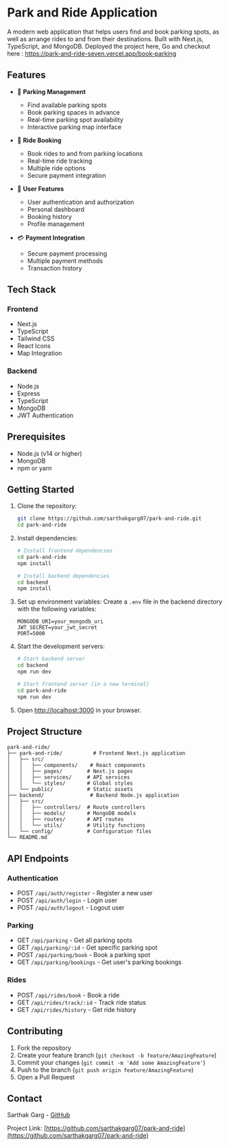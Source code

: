 # Park and Ride Application

A modern web application that helps users find and book parking spots, as well as arrange rides to and from their destinations. Built with Next.js, TypeScript, and MongoDB.
Deployed the project here, Go and checkout here : https://park-and-ride-seven.vercel.app/book-parking

## Features

- 🚗 **Parking Management**
  - Find available parking spots
  - Book parking spaces in advance
  - Real-time parking spot availability
  - Interactive parking map interface

- 🚕 **Ride Booking**
  - Book rides to and from parking locations
  - Real-time ride tracking
  - Multiple ride options
  - Secure payment integration

- 👤 **User Features**
  - User authentication and authorization
  - Personal dashboard
  - Booking history
  - Profile management

- 💳 **Payment Integration**
  - Secure payment processing
  - Multiple payment methods
  - Transaction history

## Tech Stack

### Frontend
- Next.js
- TypeScript
- Tailwind CSS
- React Icons
- Map Integration

### Backend
- Node.js
- Express
- TypeScript
- MongoDB
- JWT Authentication

## Prerequisites

- Node.js (v14 or higher)
- MongoDB
- npm or yarn

## Getting Started

1. Clone the repository:
   ```bash
   git clone https://github.com/sarthakgarg07/park-and-ride.git
   cd park-and-ride
   ```

2. Install dependencies:
   ```bash
   # Install frontend dependencies
   cd park-and-ride
   npm install

   # Install backend dependencies
   cd backend
   npm install
   ```

3. Set up environment variables:
   Create a `.env` file in the backend directory with the following variables:
   ```
   MONGODB_URI=your_mongodb_uri
   JWT_SECRET=your_jwt_secret
   PORT=5000
   ```

4. Start the development servers:
   ```bash
   # Start backend server
   cd backend
   npm run dev

   # Start frontend server (in a new terminal)
   cd park-and-ride
   npm run dev
   ```

5. Open [http://localhost:3000](http://localhost:3000) in your browser.

## Project Structure

```
park-and-ride/
├── park-and-ride/          # Frontend Next.js application
│   ├── src/
│   │   ├── components/    # React components
│   │   ├── pages/        # Next.js pages
│   │   ├── services/     # API services
│   │   └── styles/       # Global styles
│   └── public/           # Static assets
├── backend/               # Backend Node.js application
│   ├── src/
│   │   ├── controllers/  # Route controllers
│   │   ├── models/       # MongoDB models
│   │   ├── routes/       # API routes
│   │   └── utils/        # Utility functions
│   └── config/           # Configuration files
└── README.md
```

## API Endpoints

### Authentication
- POST `/api/auth/register` - Register a new user
- POST `/api/auth/login` - Login user
- POST `/api/auth/logout` - Logout user

### Parking
- GET `/api/parking` - Get all parking spots
- GET `/api/parking/:id` - Get specific parking spot
- POST `/api/parking/book` - Book a parking spot
- GET `/api/parking/bookings` - Get user's parking bookings

### Rides
- POST `/api/rides/book` - Book a ride
- GET `/api/rides/track/:id` - Track ride status
- GET `/api/rides/history` - Get ride history

## Contributing

1. Fork the repository
2. Create your feature branch (`git checkout -b feature/AmazingFeature`)
3. Commit your changes (`git commit -m 'Add some AmazingFeature'`)
4. Push to the branch (`git push origin feature/AmazingFeature`)
5. Open a Pull Request

## Contact

Sarthak Garg - [GitHub](https://github.com/sarthakgarg07)

Project Link: [https://github.com/sarthakgarg07/park-and-ride](https://github.com/sarthakgarg07/park-and-ride)
